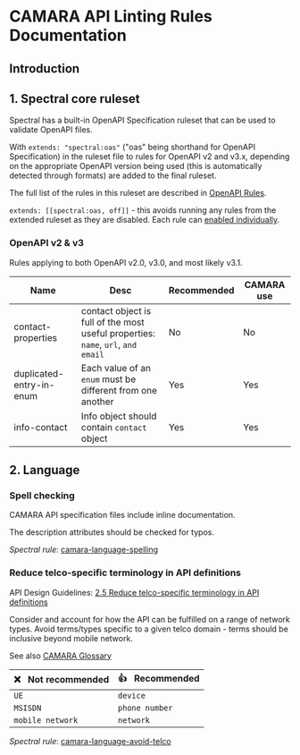 # CAMARA API Linting Rules Documentation

## Introduction


## 1. Spectral core ruleset

Spectral has a built-in OpenAPI Specification ruleset that can be used to validate OpenAPI files.

With `extends: "spectral:oas"` ("oas" being shorthand for OpenAPI Specification) in the ruleset file to rules for OpenAPI v2 and v3.x, depending on the appropriate OpenAPI version being used (this is automatically detected through formats) are added to the final ruleset.

The full list of the rules in this ruleset are described in [OpenAPI Rules](https://docs.stoplight.io/docs/spectral/4dec24461f3af-open-api-rules).


`extends: [[spectral:oas, off]]`  - this avoids running any rules from the extended ruleset as they are disabled. Each rule can [enabled individually](https://docs.stoplight.io/docs/spectral/0a73453054745-recommended-or-all#enabling-rules).

### OpenAPI v2 & v3
Rules applying to both OpenAPI v2.0, v3.0, and most likely v3.1.


|Name| Desc| Recommended|CAMARA use|
|---|---|---|--|
|contact-properties| contact object is full of the most useful properties: `name`, `url`, `and email`|No|No |
|duplicated-entry-in-enum| Each value of an `enum` must be different from one another |Yes  | Yes |
|info-contact |Info object should contain `contact` object |Yes  | Yes| 








## 2. Language

### Spell checking

CAMARA API specification files include inline documentation.

The description attributes should be checked for typos.

_Spectral rule_: [camara-language-spelling]()


### Reduce telco-specific terminology in API definitions

API Design Guidelines: [2.5 Reduce telco-specific terminology in API definitions](https://github.com/camaraproject/Commonalities/blob/main/documentation/API-design-guidelines.md#25-reduce-telco-specific-terminology-in-api-definitions)

Consider and account for how the API can be fulfilled on a range of network types.
Avoid terms/types specific to a given telco domain -  terms should be inclusive beyond mobile network. 

See also [CAMARA Glossary](https://github.com/camaraproject/Commonalities/blob/main/documentation/Glossary.md)


| ❌ &nbsp; Not recommended | 👍  &nbsp; Recommended |
|----------------------------|-------------------------|
| `UE`                 | `device`           |
| `MSISDN`                 | `phone number`           |
| `mobile network`      | `network`         |


_Spectral rule_: [camara-language-avoid-telco]()

